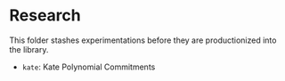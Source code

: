 # Research

This folder stashes experimentations before they are productionized into the library.

- `kate`: Kate Polynomial Commitments

